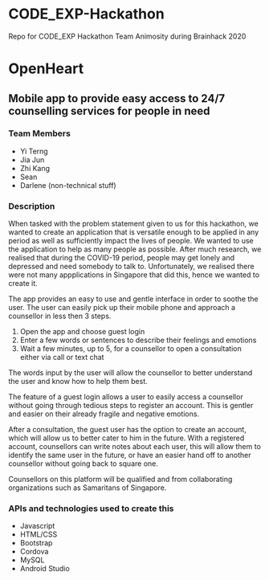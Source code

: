 # CODE_EXP-Hackathon
Repo for CODE_EXP Hackathon Team Animosity during Brainhack 2020 

# OpenHeart
## Mobile app to provide easy access to 24/7 counselling services for people in need
### Team Members
- Yi Terng
- Jia Jun
- Zhi Kang
- Sean
- Darlene (non-technical stuff)
### Description
When tasked with the problem statement given to us for this hackathon, we wanted to create an application that is versatile enough to be applied in any period as well as sufficiently impact the lives of people. We wanted to use the application to help as many people as possible. After much research, we realised that during the COVID-19 period, people may get lonely and depressed and need somebody to talk to. Unfortunately, we realised there were not many appplications in Singapore that did this, hence we wanted to create it. 

The app provides an easy to use and gentle interface in order to soothe the user. The user can easily pick up their mobile phone and approach a counsellor in less then 3 steps. 

1. Open the app and choose guest login
2. Enter a few words or sentences to describe their feelings and emotions
3. Wait a few minutes, up to 5, for a counsellor to open a consultation either via call or text chat

The words input by the user will allow the counsellor to better understand the user and know how to help them best. 

The feature of a guest login allows a user to easily access a counsellor without going through tedious steps to register an account. This is gentler and easier on their already fragile and negative emotions.

After a consultation, the guest user has the option to create an account, which will allow us to better cater to him in the future. With a registered account, counsellors can write notes about each user, this will allow them to identify the same user in the future, or have an easier hand off to another counsellor without going back to square one.

Counsellors on this platform will be qualified and from collaborating organizations such as Samaritans of Singapore.
### APIs and technologies used to create this
- Javascript
- HTML/CSS
- Bootstrap
- Cordova
- MySQL
- Android Studio
